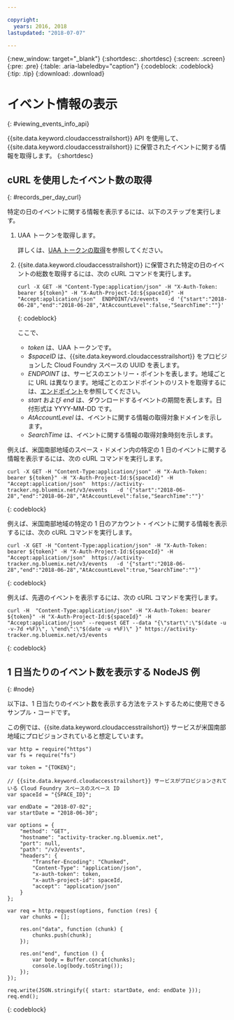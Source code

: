 ```yaml
---

copyright:
  years: 2016, 2018
lastupdated: "2018-07-07"

---
```


{:new_window: target="_blank"}
{:shortdesc: .shortdesc}
{:screen: .screen}
{:pre: .pre}
{:table: .aria-labeledby="caption"}
{:codeblock: .codeblock}
{:tip: .tip}
{:download: .download}



# イベント情報の表示
{: #viewing_events_info_api}

{{site.data.keyword.cloudaccesstrailshort}} API を使用して、{{site.data.keyword.cloudaccesstrailshort}} に保管されたイベントに関する情報を取得します。
{:shortdesc}


## cURL を使用したイベント数の取得
{: #records_per_day_curl}

特定の日のイベントに関する情報を表示するには、以下のステップを実行します。

1. UAA トークンを取得します。

    詳しくは、[UAA トークンの取得](/docs/services/cloud-activity-tracker/reference/auth_uaa.html#auth_uaa)を参照してください。

2. {{site.data.keyword.cloudaccesstrailshort}} に保管された特定の日のイベントの総数を取得するには、次の cURL コマンドを実行します。

    ```
    curl -X GET -H "Content-Type:application/json" -H "X-Auth-Token: bearer ${token}" -H "X-Auth-Project-Id:${spaceId}" -H "Accept:application/json"  ENDPOINT/v3/events   -d '{"start":"2018-06-28","end":"2018-06-28","AtAccountLevel":false,"SearchTime":""}'
    ```
    {: codeblock}

    ここで、

    * *token* は、UAA トークンです。
    * *$spaceID* は、{{site.data.keyword.cloudaccesstrailshort}} をプロビジョンした Cloud Foundry スペースの UUID を表します。
    * *ENDPOINT* は、サービスのエントリー・ポイントを表します。地域ごとに URL は異なります。地域ごとのエンドポイントのリストを取得するには、[エンドポイント](/docs/services/cloud-activity-tracker/reference/ref_endpoints.html#api_endpoints)を参照してください。
    * *start* および *end* は、ダウンロードするイベントの期間を表します。日付形式は YYYY-MM-DD です。 
    * *AtAccountLevel* は、イベントに関する情報の取得対象ドメインを示します。
    * *SearchTime* は、イベントに関する情報の取得対象時刻を示します。


例えば、米国南部地域のスペース・ドメイン内の特定の 1 日のイベントに関する情報を表示するには、次の cURL コマンドを実行します。

```
curl -X GET -H "Content-Type:application/json" -H "X-Auth-Token: bearer ${token}" -H "X-Auth-Project-Id:${spaceId}" -H "Accept:application/json"  https://activity-tracker.ng.bluemix.net/v3/events   -d '{"start":"2018-06-28","end":"2018-06-28","AtAccountLevel":false,"SearchTime":""}'
```
{: codeblock}

例えば、米国南部地域の特定の 1 日のアカウント・イベントに関する情報を表示するには、次の cURL コマンドを実行します。

```
curl -X GET -H "Content-Type:application/json" -H "X-Auth-Token: bearer ${token}" -H "X-Auth-Project-Id:${spaceId}" -H "Accept:application/json"  https://activity-tracker.ng.bluemix.net/v3/events   -d '{"start":"2018-06-28","end":"2018-06-28","AtAccountLevel":true,"SearchTime":""}'
```
{: codeblock}

例えば、先週のイベントを表示するには、次の cURL コマンドを実行します。

```
curl -H  "Content-Type:application/json" -H "X-Auth-Token: bearer ${token}" -H "X-Auth-Project-Id:${spaceId}" -H "Accept:application/json" --request GET --data "{\"start\":\"$(date -u -v-7d +%F)\", \"end\":\"$(date -u +%F)\" }" https://activity-tracker.ng.bluemix.net/v3/events
```
{: codeblock}


## 1 日当たりのイベント数を表示する NodeJS 例
{: #node}

以下は、1 日当たりのイベント数を表示する方法をテストするために使用できるサンプル・コードです。

この例では、{{site.data.keyword.cloudaccesstrailshort}} サービスが米国南部地域にプロビジョンされていると想定しています。 

```
var http = require("https")
var fs = require("fs")

var token = "{TOKEN}";

// {{site.data.keyword.cloudaccesstrailshort}} サービスがプロビジョンされている Cloud Foundry スペースのスペース ID
var spaceId = "{SPACE_ID}";

var endDate = "2018-07-02";
var startDate = "2018-06-30";

var options = {
    "method": "GET",
    "hostname": "activity-tracker.ng.bluemix.net",
    "port": null,
    "path": "/v3/events",
    "headers": {
        "Transfer-Encoding": "Chunked",
        "Content-Type": "application/json",
        "x-auth-token": token,
        "x-auth-project-id": spaceId,
        "accept": "application/json"
    }
};

var req = http.request(options, function (res) {
    var chunks = [];

    res.on("data", function (chunk) {
        chunks.push(chunk);
    });

    res.on("end", function () {
        var body = Buffer.concat(chunks);
        console.log(body.toString());
    });
});

req.write(JSON.stringify({ start: startDate, end: endDate }));
req.end();
```
{: codeblock}



